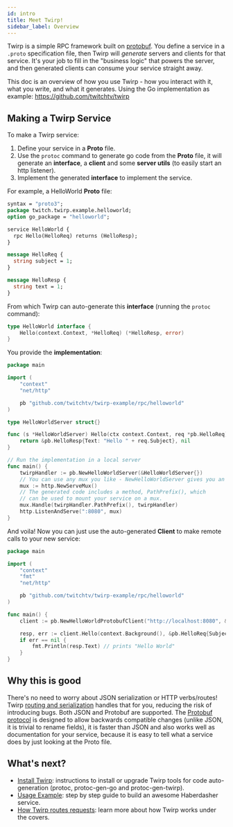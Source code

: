 ```yaml
---
id: intro
title: Meet Twirp!
sidebar_label: Overview
---
```


Twirp is a simple RPC framework built on
[protobuf](https://developers.google.com/protocol-buffers/). You define a
service in a `.proto` specification file, then Twirp will _generate_ servers and
clients for that service. It's your job to fill in the "business logic" that
powers the server, and then generated clients can consume your service straight
away.

This doc is an overview of how you use Twirp - how you interact with it, what
you write, and what it generates. Using the Go implementation as example: https://github.com/twitchtv/twirp

## Making a Twirp Service

To make a Twirp service:

  1. Define your service in a **Proto** file.
  2. Use the `protoc` command to generate go code from the **Proto** file, it
     will generate an **interface**, a **client** and some **server utils** (to
     easily start an http listener).
  3. Implement the generated **interface** to implement the service.

For example, a HelloWorld **Proto** file:

```protobuf
syntax = "proto3";
package twitch.twirp.example.helloworld;
option go_package = "helloworld";

service HelloWorld {
  rpc Hello(HelloReq) returns (HelloResp);
}

message HelloReq {
  string subject = 1;
}

message HelloResp {
  string text = 1;
}
```

From which Twirp can auto-generate this **interface** (running the `protoc` command):

```go
type HelloWorld interface {
	Hello(context.Context, *HelloReq) (*HelloResp, error)
}
```

You provide the **implementation**:

```go
package main

import (
	"context"
	"net/http"

	pb "github.com/twitchtv/twirp-example/rpc/helloworld"
)

type HelloWorldServer struct{}

func (s *HelloWorldServer) Hello(ctx context.Context, req *pb.HelloReq) (*pb.HelloResp, error) {
	return &pb.HelloResp{Text: "Hello " + req.Subject}, nil
}

// Run the implementation in a local server
func main() {
	twirpHandler := pb.NewHelloWorldServer(&HelloWorldServer{})
	// You can use any mux you like - NewHelloWorldServer gives you an http.Handler.
	mux := http.NewServeMux()
	// The generated code includes a method, PathPrefix(), which
	// can be used to mount your service on a mux.
	mux.Handle(twirpHandler.PathPrefix(), twirpHandler)
	http.ListenAndServe(":8080", mux)
}
```

And voila! Now you can just use the auto-generated **Client** to make remote calls to your new service:

```go
package main

import (
	"context"
	"fmt"
	"net/http"

	pb "github.com/twitchtv/twirp-example/rpc/helloworld"
)

func main() {
	client := pb.NewHelloWorldProtobufClient("http://localhost:8080", &http.Client{})

	resp, err := client.Hello(context.Background(), &pb.HelloReq{Subject: "World"})
	if err == nil {
		fmt.Println(resp.Text) // prints "Hello World"
	}
}
```

## Why this is good

There's no need to worry about JSON serialization or HTTP verbs/routes! Twirp
[routing and serialization](routing.md) handles that for you, reducing the risk
of introducing bugs. Both JSON and Protobuf are supported. The
[Protobuf protocol](https://developers.google.com/protocol-buffers/docs/proto3)
is designed to allow backwards compatible changes (unlike JSON, it is trivial to
rename fields), it is faster than JSON and also works well as documentation for
your service, because it is easy to tell what a service does by just looking at
the Proto file.

## What's next?

 * [Install Twirp](install.md): instructions to install or upgrade Twirp tools
   for code auto-generation (protoc, protoc-gen-go and protoc-gen-twirp).
 * [Usage Example](example.md): step by step guide to build an awesome
   Haberdasher service.
 * [How Twirp routes requests](routing.md): learn more about how Twirp works
   under the covers.
